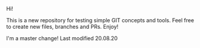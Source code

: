 Hi!

This is a new repository for testing simple GIT concepts and tools.
Feel free to create new files, branches and PRs.
Enjoy!

I'm a master change!
Last modified 20.08.20
